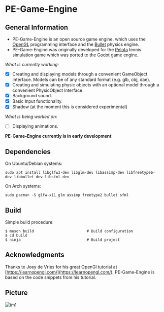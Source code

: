 # PE-Game-Engine

## General Information

- PE-Game-Engine is an open source game engine, which uses the [OpenGL](https://www.opengl.org/)  programming interface and the [Bullet](https://pybullet.org/wordpress/) physics engine.
- PE-Game-Engine was originally developed for the [Pelota](https://github.com/mbkma/pelota-godot) tennis simulation game which was ported to the [Godot](https://godotengine.org/) game engine.

*What is currently working:*

  - [x] Creating and displaying models through a convenient GameObject Interface. Models can be of any standard format (e.g. glb, obj, dae).
  - [x] Creating and simulating physic objects with an optional model through a convenient PhysicObject Interface.
  - [x] Background sound.
  - [x] Basic Input functionality.
  - [x] Shadow (at the moment this is considered experimental)

*What is being worked on:*
  - [ ] Displaying animations.


**PE-Game-Engine currently is in early development**

## Dependencies

On Ubuntu/Debian systems:

`sudo apt install libglfw3-dev libglm-dev libassimp-dev libfreetype6-dev libbullet-dev libsfml-dev`

On Arch systems:

`sudo pacman -S glfw-x11 glm assimp freetype2 bullet sfml`

## Build

Simple build procedure:

```
$ meson build                        # Build configuration
$ cd build
$ ninja                              # Build project
```

## Acknowledgments

Thanks to Joey de Vries for his great OpenGl tutorial at [https://learnopengl.com/](https://learnopengl.com/). PE-Game-Engine is based on the code snippets from his tutorial.

## Picture

![im1](https://user-images.githubusercontent.com/39454100/143680941-7ba62ee5-35c8-434b-be09-b68238326874.png)

